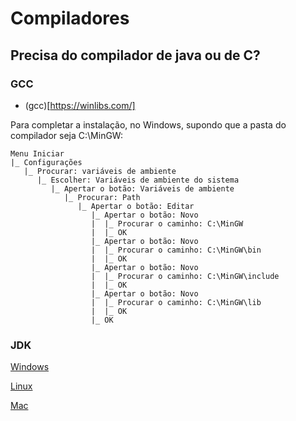 # Compiladores

## Precisa do compilador de java ou de C?

### GCC
- (gcc)[https://winlibs.com/]

Para completar a instalação, no Windows,
    supondo que a pasta do compilador seja C:\MinGW:

    Menu Iniciar
    |_ Configurações
       |_ Procurar: variáveis de ambiente 
          |_ Escolher: Variáveis de ambiente do sistema
             |_ Apertar o botão: Variáveis de ambiente
                |_ Procurar: Path
                   |_ Apertar o botão: Editar
                      |_ Apertar o botão: Novo
                      |  |_ Procurar o caminho: C:\MinGW
                      |  |_ OK
                      |_ Apertar o botão: Novo
                      |  |_ Procurar o caminho: C:\MinGW\bin
                      |  |_ OK
                      |_ Apertar o botão: Novo
                      |  |_ Procurar o caminho: C:\MinGW\include
                      |  |_ OK
                      |_ Apertar o botão: Novo
                      |  |_ Procurar o caminho: C:\MinGW\lib
                      |  |_ OK
                      |_ OK

### JDK
[Windows](https://www.youtube.com/watch?v=QekeJBShCy4)

[Linux](https://www.youtube.com/watch?v=Sv0EwYPLw8w&list=PLNuUvBZGBA8mcAF-YX7RJhA26TBLdG5yk&index=3)

[Mac](https://github.com/devsuperior/sds2/tree/master/instalacao/mac#java-11-on-macos)